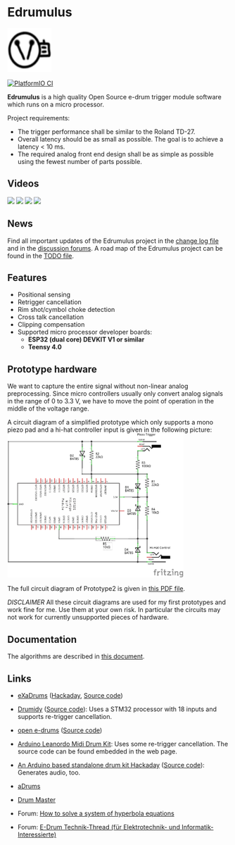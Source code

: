 # Edrumulus

<img width="100" height="100" src="doc/images/edrumulus_logo.png"/>

[![PlatformIO CI](https://github.com/corrados/edrumulus/actions/workflows/main.yml/badge.svg)](https://github.com/corrados/edrumulus/actions/workflows/main.yml)

**Edrumulus** is a high quality Open Source e-drum trigger module software which runs on a micro processor.

Project requirements:
- The trigger performance shall be similar to the Roland TD-27.
- Overall latency should be as small as possible. The goal is to achieve a latency < 10 ms.
- The required analog front end design shall be as simple as possible using the fewest number of
  parts possible.


## Videos

[<img src="https://img.youtube.com/vi/tBlKvivwAE4/0.jpg" width="150">](https://www.youtube.com/watch?v=tBlKvivwAE4)
[<img src="https://img.youtube.com/vi/UKeuFm_DDTk/0.jpg" width="150">](https://www.youtube.com/watch?v=UKeuFm_DDTk)
[<img src="https://img.youtube.com/vi/naP-ODXl9Y0/0.jpg" width="150">](https://www.youtube.com/watch?v=naP-ODXl9Y0)
[<img src="https://img.youtube.com/vi/HZXtSe5p0rs/0.jpg" width="150">](https://www.youtube.com/watch?v=HZXtSe5p0rs)


## News

Find all important updates of the Edrumulus project in the [change log file](doc/ChangeLog.md)
and in the [discussion forums](https://github.com/corrados/edrumulus/discussions). A road map
of the Edrumulus project can be found in the [TODO file](doc/TODO.md).


## Features

- Positional sensing
- Retrigger cancellation
- Rim shot/cymbol choke detection
- Cross talk cancellation
- Clipping compensation
- Supported micro processor developer boards:
  - **ESP32 (dual core) DEVKIT V1 or similar**
  - **Teensy 4.0**


## Prototype hardware

  We want to capture the entire signal without non-linear analog preprocessing.
  Since micro controllers usually only convert analog signals in the range of 0 to 3.3 V,
  we have to move the point of operation in the middle of the voltage range.

  A circuit diagram of a simplified prototype which only supports a mono piezo pad and
  a hi-hat controller input is given in the following picture:
  <br/><img src="doc/images/edrumulus_testing.png" width="400"><br/>

  The full circuit diagram of Prototype2 is given in [this PDF file](hardware/prototype2/edrumulus.pdf).

  *DISCLAIMER* All these circuit diagrams are used for my first prototypes and work fine for me. Use them
  at your own risk. In particular the circuits may not work for currently unsupported pieces of hardware.


## Documentation

The algorithms are described in [this document](doc/algorithm.md).


## Links

- [eXaDrums](https://exadrums.com) ([Hackaday](https://hackaday.io/project/9350-exadrums), [Source code](https://github.com/SpintroniK/libeXaDrums))

- [Drumidy](https://hackaday.io/project/176712-drumidy-electronic-midi-drum-controller) ([Source code](https://github.com/EvgenyD/Drumidy)): Uses a STM32 processor with 18 inputs and supports re-trigger cancellation.

- [open e-drums](https://open-e-drums.com) ([Source code](https://github.com/RyoKosaka/HelloDrum-arduino-Library))

- [Arduino Leanordo Midi Drum Kit](https://hoeser-medien.de/2016/11/arduino-leanordo-midi-drum-kit): Uses some re-trigger cancellation. The source code can be found embedded in the web page.

- [An Arduino based standalone drum kit Hackaday](https://hackaday.io/project/171929-an-arduino-based-standalone-drum-kit) ([Source code](https://hackaday.io/project/171929-an-arduino-based-standalone-drum-kit#menu-files)): Generates audio, too.

- [aDrums](https://github.com/josuelopezv/aDrums)

- [Drum Master](https://github.com/thebiguno/microcontroller-projects/tree/master/projects/drummaster/rev2/src)

- Forum: [How to solve a system of hyperbola equations](https://math.stackexchange.com/questions/3373011/how-to-solve-this-system-of-hyperbola-equations)

- Forum: [E-Drum Technik-Thread (für Elektrotechnik- und Informatik-Interessierte)](https://www.drummerforum.de/forum/71415-e-drum-technik-thread-f%C3%BCr-elektrotechnik-und-informatik-interessierte.html)

